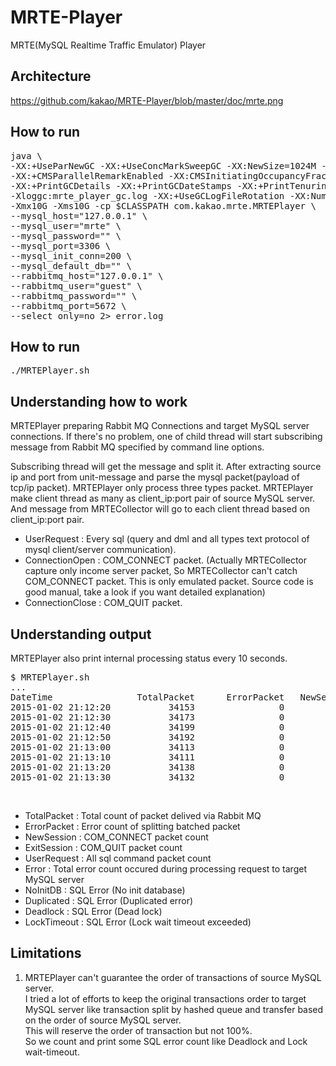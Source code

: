 MRTE-Player
===========

MRTE(MySQL Realtime Traffic Emulator) Player

Architecture
------------
https://github.com/kakao/MRTE-Player/blob/master/doc/mrte.png


How to run
----------
<pre>
java \
-XX:+UseParNewGC -XX:+UseConcMarkSweepGC -XX:NewSize=1024M -XX:SurvivorRatio=3 -XX:MaxTenuringThreshold=3 \
-XX:+CMSParallelRemarkEnabled -XX:CMSInitiatingOccupancyFraction=70 -XX:+UseCMSInitiatingOccupancyOnly \
-XX:+PrintGCDetails -XX:+PrintGCDateStamps -XX:+PrintTenuringDistribution -XX:+PrintGCApplicationStoppedTime \
-Xloggc:mrte_player_gc.log -XX:+UseGCLogFileRotation -XX:NumberOfGCLogFiles=10 -XX:GCLogFileSize=20M \
-Xmx10G -Xms10G -cp $CLASSPATH com.kakao.mrte.MRTEPlayer \
--mysql_host="127.0.0.1" \
--mysql_user="mrte" \
--mysql_password="" \
--mysql_port=3306 \
--mysql_init_conn=200 \
--mysql_default_db="" \
--rabbitmq_host="127.0.0.1" \
--rabbitmq_user="guest" \
--rabbitmq_password="" \
--rabbitmq_port=5672 \
--select_only=no 2> error.log
</pre>


How to run
----------
<pre>
./MRTEPlayer.sh
</pre>


Understanding how to work
-------------------------
MRTEPlayer preparing Rabbit MQ Connections and target MySQL server connections.
If there's no problem, one of child thread will start subscribing message from Rabbit MQ specified by command line options.

Subscribing thread will get the message and split it. After extracting source ip and port from unit-message and parse the mysql packet(payload of tcp/ip packet).
MRTEPlayer only process three types packet. MRTEPlayer make client thread as many as client_ip:port pair of source MySQL server. And message from MRTECollector will go to each client thread based on client_ip:port pair. 

<ul>
<li>UserRequest		: Every sql (query and dml and all types text protocol of mysql client/server communication).</li>
<li>ConnectionOpen	: COM_CONNECT packet. (Actually MRTECollector capture only income server packet, So MRTECollector can't catch COM_CONNECT packet. This is only emulated packet. Source code is good manual, take a look if you want detailed explanation)</li>
<li>ConnectionClose	: COM_QUIT packet.</li>
</ul>


Understanding output
--------------------
MRTEPlayer also print internal processing status every 10 seconds.

<pre>
$ MRTEPlayer.sh
...
DateTime                TotalPacket      ErrorPacket   NewSession   ExitSession      UserRequest        Error (NoInitDB  Duplicated  Deadlock  LockTimeout)
2015-01-02 21:12:20           34153                0            0             0            34154            0 (       0           0         0            0)
2015-01-02 21:12:30           34173                0            0             0            34167            0 (       0           0         0            0)
2015-01-02 21:12:40           34199                0            0             0            34200            0 (       0           0         0            0)
2015-01-02 21:12:50           34192                0            0             0            34192            0 (       0           0         0            0)
2015-01-02 21:13:00           34113                0            0             0            34114            0 (       0           0         0            0)
2015-01-02 21:13:10           34111                0            0             0            34113            0 (       0           0         0            0)
2015-01-02 21:13:20           34138                0            0             0            34134            0 (       0           0         0            0)
2015-01-02 21:13:30           34132                0            0             0            34137            0 (       0           0         0            0)
</pre>
<br>
<ul>
<li>TotalPacket 	: Total count of packet delived via Rabbit MQ</li>
<li>ErrorPacket		: Error count of splitting batched packet</li>
<li>NewSession		: COM_CONNECT packet count</li>
<li>ExitSession		: COM_QUIT packet count</li>
<li>UserRequest		: All sql command packet count</li>
<li>Error			: Total error count occured during processing request to target MySQL server</li>
<li>NoInitDB		: SQL Error (No init database)</li>
<li>Duplicated		: SQL Error (Duplicated error)</li>
<li>Deadlock		: SQL Error (Dead lock)</li>
<li>LockTimeout		: SQL Error (Lock wait timeout exceeded)</li>
</ul>


Limitations
-----------
<ol>
<li>MRTEPlayer can't guarantee the order of transactions of source MySQL server.<br>
   I tried a lot of efforts to keep the original transactions order to target MySQL server like transaction split by hashed queue and transfer based on the order of source MySQL server.<br>
   This will reserve the order of transaction but not 100%.<br>  
   So we count and print some SQL error count like Deadlock and Lock wait-timeout.<br>
</ol>